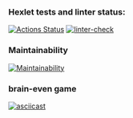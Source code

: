 ### Hexlet tests and linter status:
[![Actions Status](https://github.com/gedo19/backend-project-lvl1/workflows/hexlet-check/badge.svg)](https://github.com/gedo19/backend-project-lvl1/actions)
[![linter-check](https://github.com/gedo19/backend-project-lvl1/actions/workflows/github-actions.yml/badge.svg?event=push)](https://github.com/gedo19/backend-project-lvl1/actions/workflows/github-actions.yml)

### Maintainability
[![Maintainability](https://api.codeclimate.com/v1/badges/8c57ceebc0e934b85f8a/maintainability)](https://codeclimate.com/github/gedo19/backend-project-lvl1/maintainability)

### brain-even game
[![asciicast](https://asciinema.org/a/3z4QO9jY1mNxY3772nmjtTvOF.svg)](https://asciinema.org/a/3z4QO9jY1mNxY3772nmjtTvOF)
